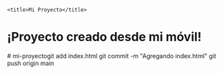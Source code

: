 
    <title>Mi Proyecto</title>
</head>
<body>
    <h1>¡Proyecto creado desde mi móvil!</h1>
</body>
</html># mi-proyectogit add index.html
git commit -m "Agregando index.html"
git push origin main
